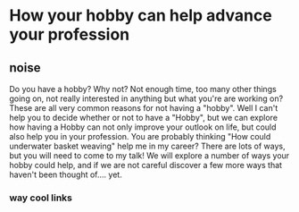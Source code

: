 # How your hobby can help advance your profession




## noise
Do you have a hobby?  Why not?  Not enough time, too many other things going on, not really interested in anything but what you're are working on? These are all very common reasons for not having a "hobby". Well I can't help you to decide whether or not to have a "Hobby", but we can explore how having a Hobby can not only improve your outlook on life, but could also help you in your profession.  You are probably thinking "How could underwater basket weaving" help me in my career?  There are lots of ways, but you will need to come to my talk!  We will explore a number of ways your hobby could help, and if we are not careful discover a few more ways that haven't been thought of.... yet.




### way cool links